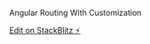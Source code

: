 Angular Routing With Customization

[Edit on StackBlitz ⚡️](https://stackblitz.com/edit/angular-ymm2bp)
